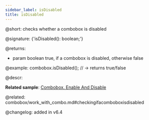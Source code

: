 ```yaml
---
sidebar_label: isDisabled
title: isDisabled
---          
```


@short: checks whether a combobox is disabled

@signature: {'isDisabled(): boolean;'}

<!-- todoapi
указать значение по умолчанию -->


@returns:
- param	boolean		true, if a combobox is disabled, otherwise false


@example:
combobox.isDisabled(); // -> returns true/false



@descr:

**Related sample**: [Combobox. Enable And Disable](https://snippet.dhtmlx.com/7bujtsuu)

@related: combobox/work_with_combo.md#checkingifacomboboxisdisabled

@changelog: added in v6.4
